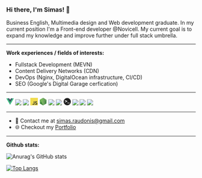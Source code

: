 ### Hi there, I'm Simas! 👋

Business English, Multimedia design and Web development graduate. In my current position I'm a Front-end developer @Novicell.
My current goal is to expand my knowledge and improve further under full stack umbrella.

----

**Work experiences / fields of interests:**
- Fullstack Development (MEVN)
- Content Delivery Networks (CDN)
- DevOps (Nginx, DigitalOcean infrastructure, CI/CD)
- SEO (Google's Digital Garage cerfication)

----

<code><img height="20" src="https://raw.githubusercontent.com/github/explore/80688e429a7d4ef2fca1e82350fe8e3517d3494d/topics/vue/vue.png"></code>
<code><img height="20" src="https://iconape.com/wp-content/png_logo_vector/vuetify.png"></code>
<code><img height="20" src="https://avatars.githubusercontent.com/u/26799900?v=4"></code>
<code><img height="20" src="https://raw.githubusercontent.com/github/explore/80688e429a7d4ef2fca1e82350fe8e3517d3494d/topics/javascript/javascript.png"></code>
<code><img height="20" src="https://raw.githubusercontent.com/github/explore/80688e429a7d4ef2fca1e82350fe8e3517d3494d/topics/nodejs/nodejs.png"></code>
<code><img height="20" src="http://mongodb-js.github.io/leaf/mongodb-leaf_128x128.png"></code>
<code><img height="20" src="https://upload.wikimedia.org/wikipedia/commons/thumb/3/3f/Git_icon.svg/1024px-Git_icon.svg.png"></code>
<code><img height="20" src="https://raw.githubusercontent.com/github/explore/80688e429a7d4ef2fca1e82350fe8e3517d3494d/topics/terminal/terminal.png"></code>
<code><img height="20" src="https://upload.wikimedia.org/wikipedia/commons/thumb/9/9a/Visual_Studio_Code_1.35_icon.svg/1024px-Visual_Studio_Code_1.35_icon.svg.png"></code>
<code><img height="20" src="https://upload.wikimedia.org/wikipedia/en/2/29/Quasar_Logo.png"></code>
<code><img height="20" src="https://www.devsbedevin.net/content/images/2019/09/download--5-.png"></code>

----

<ul>
  <li>
    📧 Contact me at <a href="mailto:simas.raudonis@gmail.com">simas.raudonis@gmail.com</a>
  </li>
    <li>
    🌐 Checkout my <a href="https://tutaru99.github.io" target="_blank">Portfolio</a>
  </li>
 </ul>
 
----
    
**Github stats:**

![Anurag's GitHub stats](https://github-readme-stats.vercel.app/api?username=tutaru99&count_private=true&theme=synthwave)

[![Top Langs](https://github-readme-stats.vercel.app/api/top-langs/?username=tutaru99&hide=php,blade&theme=synthwave)](https://github.com/anuraghazra/github-readme-stats)
